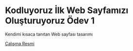 # Kodluyoruz İlk Web Sayfamızı Oluşturuyoruz Ödev 1

Kendimi kısaca tanıtan Web sayfası tasarımı

[Çalışma Resmi](https://github.com/MelihKrts/Kodluyoruz-llk-Websayfamiz-Olusturuyoruz_Odev1/blob/main/img/kodluyoruz_odev1_SS.png)
